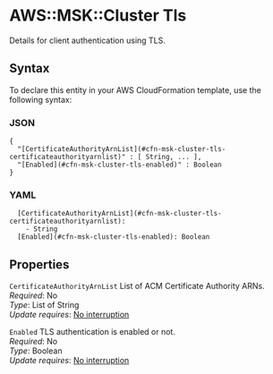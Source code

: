 # AWS::MSK::Cluster Tls<a name="aws-properties-msk-cluster-tls"></a>

Details for client authentication using TLS\.

## Syntax<a name="aws-properties-msk-cluster-tls-syntax"></a>

To declare this entity in your AWS CloudFormation template, use the following syntax:

### JSON<a name="aws-properties-msk-cluster-tls-syntax.json"></a>

```
{
  "[CertificateAuthorityArnList](#cfn-msk-cluster-tls-certificateauthorityarnlist)" : [ String, ... ],
  "[Enabled](#cfn-msk-cluster-tls-enabled)" : Boolean
}
```

### YAML<a name="aws-properties-msk-cluster-tls-syntax.yaml"></a>

```
  [CertificateAuthorityArnList](#cfn-msk-cluster-tls-certificateauthorityarnlist):
    - String
  [Enabled](#cfn-msk-cluster-tls-enabled): Boolean
```

## Properties<a name="aws-properties-msk-cluster-tls-properties"></a>

`CertificateAuthorityArnList` <a name="cfn-msk-cluster-tls-certificateauthorityarnlist"></a>
List of ACM Certificate Authority ARNs\.  
_Required_: No  
_Type_: List of String  
_Update requires_: [No interruption](https://docs.aws.amazon.com/AWSCloudFormation/latest/UserGuide/using-cfn-updating-stacks-update-behaviors.html#update-no-interrupt)

`Enabled` <a name="cfn-msk-cluster-tls-enabled"></a>
TLS authentication is enabled or not\.  
_Required_: No  
_Type_: Boolean  
_Update requires_: [No interruption](https://docs.aws.amazon.com/AWSCloudFormation/latest/UserGuide/using-cfn-updating-stacks-update-behaviors.html#update-no-interrupt)
